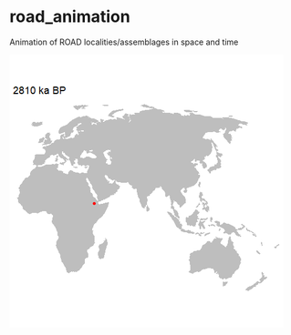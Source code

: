 # road_animation
 Animation of ROAD localities/assemblages in space and time

![Fast animation of humen occupation](/lithics/road_lithics3MaEXP_30sec_30fps.gif)